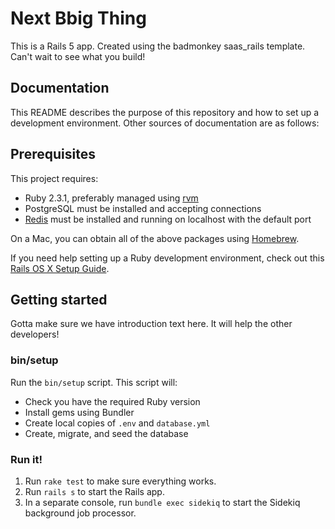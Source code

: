 # Next Bbig Thing

This is a Rails 5 app. Created using the badmonkey saas_rails template. Can't wait to see what you build!

## Documentation

This README describes the purpose of this repository and how to set up a
development environment. Other sources of documentation are as follows:

## Prerequisites

This project requires:

* Ruby 2.3.1, preferably managed using [rvm][]
* PostgreSQL must be installed and accepting connections
* [Redis][] must be installed and running on localhost with the default
  port

On a Mac, you can obtain all of the above packages using [Homebrew][].

If you need help setting up a Ruby development environment, check out
this [Rails OS X Setup
Guide](https://mattbrictson.com/rails-osx-setup-guide).

## Getting started
Gotta make sure we have introduction text here.  It will help the other developers!

### bin/setup

Run the `bin/setup` script. This script will:

* Check you have the required Ruby version
* Install gems using Bundler
* Create local copies of `.env` and `database.yml`
* Create, migrate, and seed the database

### Run it!

1. Run `rake test` to make sure everything works.
2. Run `rails s` to start the Rails app.
3. In a separate console, run `bundle exec sidekiq` to start the Sidekiq
   background job processor.

[rvm]:https://rvm.io/
[redis]:http://redis.io
[Homebrew]:http://brew.sh
